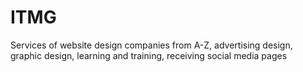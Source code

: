 # ITMG
Services of website design companies from A-Z, advertising design, graphic design, learning and training, receiving social media pages
